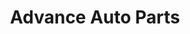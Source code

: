---
title: "Advance Auto Parts"
url: /kansas-city/advance-auto-parts-east-truman-road/
shop: car parts
---